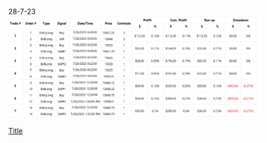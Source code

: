 28-7-23 ![Alt text](image-9.png)

[Title](<../MNQU3  MOM SCALE IN NQ 31723-2 Back-Testing Strategy Performance Report 6-7-2515$.xlsx>)